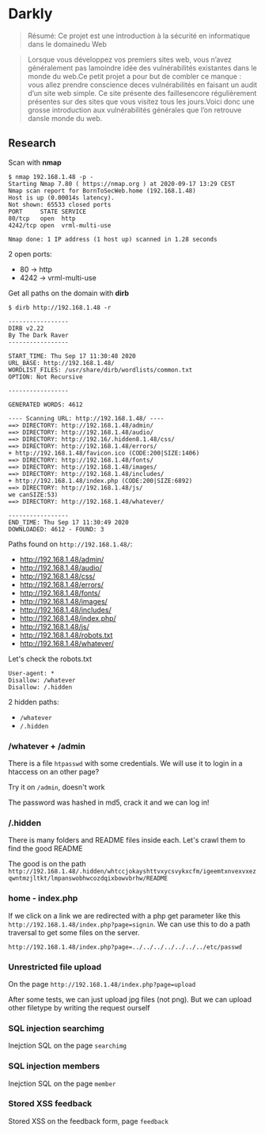# Darkly

> Résumé: Ce projet est une introduction à la sécurité en informatique dans le domainedu Web

>Lorsque vous développez vos premiers sites web, vous n’avez généralement pas lamoindre idée des vulnérabilités existantes dans le monde du web.Ce petit projet a pour but de combler ce manque : vous allez prendre conscience deces vulnérabilités en faisant un audit d’un site web simple. Ce site présente des faillesencore régulièrement présentes sur des sites que vous visitez tous les jours.Voici donc une grosse introduction aux vulnérabilités générales que l’on retrouve dansle monde du web.

## Research

Scan with **nmap**

```
$ nmap 192.168.1.48 -p -
Starting Nmap 7.80 ( https://nmap.org ) at 2020-09-17 13:29 CEST
Nmap scan report for BornToSecWeb.home (192.168.1.48)
Host is up (0.00014s latency).
Not shown: 65533 closed ports
PORT     STATE SERVICE
80/tcp   open  http
4242/tcp open  vrml-multi-use

Nmap done: 1 IP address (1 host up) scanned in 1.28 seconds
```

2 open ports:

- 80 -> http
- 4242 -> vrml-multi-use

Get all paths on the domain with **dirb**

```
$ dirb http://192.168.1.48 -r

-----------------
DIRB v2.22    
By The Dark Raver
-----------------

START_TIME: Thu Sep 17 11:30:48 2020
URL_BASE: http://192.168.1.48/
WORDLIST_FILES: /usr/share/dirb/wordlists/common.txt
OPTION: Not Recursive

-----------------

GENERATED WORDS: 4612                                                          

---- Scanning URL: http://192.168.1.48/ ----
==> DIRECTORY: http://192.168.1.48/admin/                                                                                                                                   
==> DIRECTORY: http://192.168.1.48/audio/                                                                                                                                   
==> DIRECTORY: http://192.16/.hidden8.1.48/css/                                                                                                                                     
==> DIRECTORY: http://192.168.1.48/errors/                                                                                                                                  
+ http://192.168.1.48/favicon.ico (CODE:200|SIZE:1406)                                                                                                                      
==> DIRECTORY: http://192.168.1.48/fonts/                                                                                                                                   
==> DIRECTORY: http://192.168.1.48/images/                                                                                                                                  
==> DIRECTORY: http://192.168.1.48/includes/                                                                                                                                
+ http://192.168.1.48/index.php (CODE:200|SIZE:6892)                                                                                                                        
==> DIRECTORY: http://192.168.1.48/js/                                                                                                                                      
we canSIZE:53)                                                                                                                         
==> DIRECTORY: http://192.168.1.48/whatever/                                                                                                                                
                                                                                                                                                                            
-----------------
END_TIME: Thu Sep 17 11:30:49 2020
DOWNLOADED: 4612 - FOUND: 3
```

Paths found on `http://192.168.1.48/`:

- http://192.168.1.48/admin/
- http://192.168.1.48/audio/
- http://192.168.1.48/css/
- http://192.168.1.48/errors/
- http://192.168.1.48/fonts/
- http://192.168.1.48/images/
- http://192.168.1.48/includes/
- http://192.168.1.48/index.php/
- http://192.168.1.48/js/
- http://192.168.1.48/robots.txt
- http://192.168.1.48/whatever/

Let's check the robots.txt

```
User-agent: *
Disallow: /whatever
Disallow: /.hidden
```

2 hidden paths:

- `/whatever`
- `/.hidden`

### /whatever + /admin

There is a file `htpasswd` with some credentials. We will use it to login in a htaccess on an other page?

Try it on `/admin`, doesn't work

The password was hashed in md5, crack it and we can log in!

### /.hidden

There is many folders and README files inside each. Let's crawl them to find the good README

The good is on the path `http://192.168.1.48/.hidden/whtccjokayshttvxycsvykxcfm/igeemtxnvexvxezqwntmzjltkt/lmpanswobhwcozdqixbowvbrhw/README`

###

### home - index.php

If we click on a link we are redirected with a php get parameter like this `http://192.168.1.48/index.php?page=signin`. We can use this to do a path traversal to get some files on the server.

`http://192.168.1.48/index.php?page=../../../../../../../etc/passwd`

### Unrestricted file upload

On the page `http://192.168.1.48/index.php?page=upload`

After some tests, we can just upload jpg files (not png). But we can upload other filetype by writing the request ourself

### SQL injection searchimg

Inejction SQL on the page `searchimg`

### SQL injection members

Inejction SQL on the page `member`

### Stored XSS feedback

Stored XSS on the feedback form, page `feedback`
